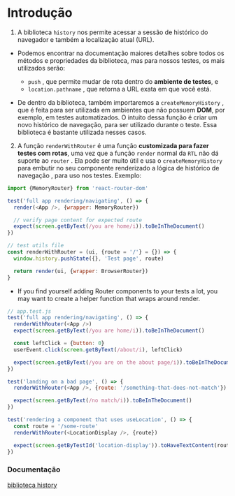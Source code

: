 # Introdução

1. A biblioteca `history` nos permite acessar a sessão de histórico do navegador e também a localização atual (URL).
  - Podemos encontrar na documentação maiores detalhes sobre todos os métodos e propriedades da biblioteca, mas para nossos testes, os mais utilizados serão:
    -  `push` , que permite mudar de rota dentro do **ambiente de testes**, e
    -  `location.pathname` , que retorna a URL exata em que você está.

  - De dentro da biblioteca, também importaremos a `createMemoryHistory` , que é feita para ser utilizada em ambientes que não possuem **DOM**, por exemplo, em testes automatizados. O intuito dessa função é criar um novo histórico de navegação, para ser utilizado durante o teste. Essa biblioteca é bastante utilizada nesses casos.


2. A função `renderWithRouter` é uma função **customizada para fazer testes com rotas**, uma vez que a função `render` normal da `RTL` não dá suporte ao `router` . Ela pode ser muito útil e usa o `createMemoryHistory` para embutir no seu componente renderizado a lógica de histórico de navegação , para uso nos testes.
Exemplo:
```javascript
import {MemoryRouter} from 'react-router-dom'

test('full app rendering/navigating', () => {
  render(<App />, {wrapper: MemoryRouter})

  // verify page content for expected route
  expect(screen.getByText(/you are home/i)).toBeInTheDocument()
})
```

```javascript
// test utils file
const renderWithRouter = (ui, {route = '/'} = {}) => {
  window.history.pushState({}, 'Test page', route)

  return render(ui, {wrapper: BrowserRouter})
}
```
   - If you find yourself adding Router components to your tests a lot, you may want to create a helper function that wraps around render.
```javascript
// app.test.js
test('full app rendering/navigating', () => {
  renderWithRouter(<App />)
  expect(screen.getByText(/you are home/i)).toBeInTheDocument()

  const leftClick = {button: 0}
  userEvent.click(screen.getByText(/about/i), leftClick)

  expect(screen.getByText(/you are on the about page/i)).toBeInTheDocument()
})

test('landing on a bad page', () => {
  renderWithRouter(<App />, {route: '/something-that-does-not-match'})

  expect(screen.getByText(/no match/i)).toBeInTheDocument()
})

test('rendering a component that uses useLocation', () => {
  const route = '/some-route'
  renderWithRouter(<LocationDisplay />, {route})

  expect(screen.getByTestId('location-display')).toHaveTextContent(route)
})
```


### Documentação
[biblioteca history](https://v5.reactrouter.com/web/api/history)